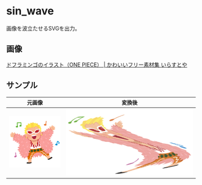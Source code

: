# sin_wave

画像を波立たせるSVGを出力。

## 画像
[ドフラミンゴのイラスト（ONE PIECE） | かわいいフリー素材集 いらすとや](https://www.irasutoya.com/2021/01/doflamingo.html)

## サンプル

元画像 | 変換後
----- | -----
![元画像](https://raw.githubusercontent.com/HonmaMasaru/sin_wave/main/onepiece17_doflamingo.png) | ![変換後](https://raw.githubusercontent.com/HonmaMasaru/sin_wave/main/onepiece17_doflamingo_sin.png)
